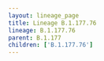 ```yaml
---
layout: lineage_page
title: Lineage B.1.177.76
lineage: B.1.177.76
parent: B.1.177
children: ['B.1.177.76']
---
```

